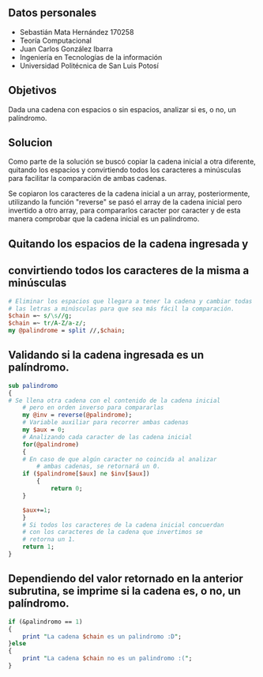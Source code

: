 ## Datos personales

 - Sebastián Mata Hernández	170258
 - Teoría Computacional
 - Juan Carlos González Ibarra
 - Ingeniería en Tecnologías de la información
 - Universidad Politécnica de San Luis Potosí

 
## Objetivos
Dada una cadena con espacios o sin espacios, analizar si es, o no, un palíndromo.

## Solucion
Como parte de la solución se buscó copiar la cadena inicial a otra diferente, quitando los espacios y convirtiendo
todos los caracteres a minúsculas para facilitar la comparación de ambas cadenas.

Se copiaron los caracteres de la cadena inicial a un array, posteriormente, utilizando la función "reverse" se
pasó el array de la cadena inicial pero invertido a otro array, para compararlos caracter por caracter y
de esta manera comprobar que la cadena inicial es un palíndromo.

## Quitando los espacios de la cadena ingresada y
## convirtiendo todos los caracteres de la misma a minúsculas
```Perl
# Eliminar los espacios que llegara a tener la cadena y cambiar todas
# las letras a minúsculas para que sea más fácil la comparación.
$chain =~ s/\s//g;
$chain =~ tr/A-Z/a-z/;
my @palindrome = split //,$chain;
```

## Validando si la cadena ingresada es un palíndromo.

```Perl
sub palindromo
{	
# Se llena otra cadena con el contenido de la cadena inicial
    # pero en orden inverso para compararlas
    my @inv = reverse(@palindrome);
    # Variable auxiliar para recorrer ambas cadenas 
    my $aux = 0;	
    # Analizando cada caracter de las cadena inicial
    for(@palindrome)
    {
	# En caso de que algún caracter no coincida al analizar
        # ambas cadenas, se retornará un 0.
	if ($palindrome[$aux] ne $inv[$aux])
        {
            return 0;
	}

	$aux+=1;
    }
    # Si todos los caracteres de la cadena inicial concuerdan
    # con los caracteres de la cadena que invertimos se
    # retorna un 1.
    return 1;
}
```
## Dependiendo del valor retornado en la anterior subrutina, se imprime si la cadena es, o no, un palíndromo.
```Perl
if (&palindromo == 1)
{
	print "La cadena $chain es un palindromo :D";
}else
{
	print "La cadena $chain no es un palindromo :(";
}
```
